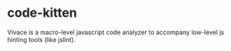 code-kitten
===========

Vivace is a macro-level javascript code analyzer to accompany low-level js hinting tools (like jslint).